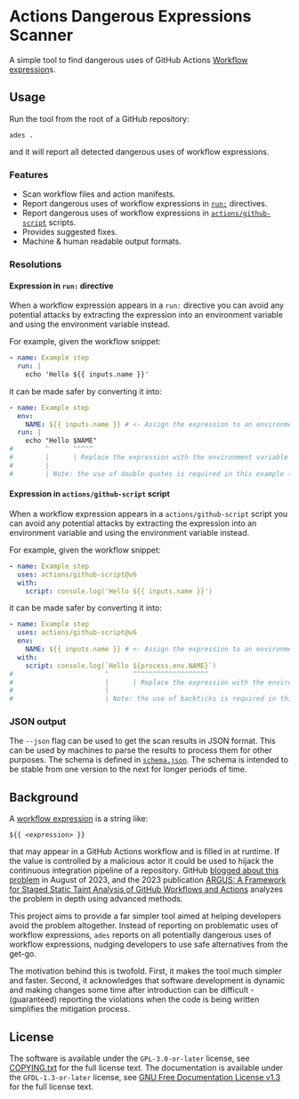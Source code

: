 <!-- SPDX-License-Identifier: GFDL-1.3-or-later -->

# Actions Dangerous Expressions Scanner

A simple tool to find dangerous uses of GitHub Actions [Workflow expression]s.

## Usage

Run the tool from the root of a GitHub repository:

```shell
ades .
```

and it will report all detected dangerous uses of workflow expressions.

### Features

- Scan workflow files and action manifests.
- Report dangerous uses of workflow expressions in [`run:`] directives.
- Report dangerous uses of workflow expressions in [`actions/github-script`] scripts.
- Provides suggested fixes.
- Machine & human readable output formats.

### Resolutions

#### Expression in `run:` directive

When a workflow expression appears in a `run:` directive you can avoid any potential attacks by
extracting the expression into an environment variable and using the environment variable instead.

For example, given the workflow snippet:

```yaml
- name: Example step
  run: |
    echo 'Hello ${{ inputs.name }}'
```

it can be made safer by converting it into:

```yaml
- name: Example step
  env:
    NAME: ${{ inputs.name }} # <- Assign the expression to an environment variable
  run: |
    echo "Hello $NAME"
#        ^      ^^^^^
#        |      | Replace the expression with the environment variable
#        |
#        | Note: the use of double quotes is required in this example (for interpolation)
```

#### Expression in `actions/github-script` script

When a workflow expression appears in a `actions/github-script` script you can avoid any potential
attacks by extracting the expression into an environment variable and using the environment variable
instead.

For example, given the workflow snippet:

```yaml
- name: Example step
  uses: actions/github-script@v6
  with:
    script: console.log('Hello ${{ inputs.name }}')
```

it can be made safer by converting it into:

```yaml
- name: Example step
  uses: actions/github-script@v6
  env:
    NAME: ${{ inputs.name }} # <- Assign the expression to an environment variable
  with:
    script: console.log(`Hello ${process.env.NAME}`)
#                       ^      ^^^^^^^^^^^^^^^^^^^
#                       |      | Replace the expression with the environment variable
#                       |
#                       | Note: the use of backticks is required in this example (for interpolation)
```

### JSON output

The `--json` flag can be used to get the scan results in JSON format. This can be used by machines
to parse the results to process them for other purposes. The schema is defined in [`schema.json`].
The schema is intended to be stable from one version to the next for longer periods of time.

## Background

A [workflow expression] is a string like:

```text
${{ <expression> }}
```

that may appear in a GitHub Actions workflow and is filled in at runtime. If the value is controlled
by a malicious actor it could be used to hijack the continuous integration pipeline of a repository.
GitHub [blogged about this problem] in August of 2023, and the 2023 publication [ARGUS: A Framework
for Staged Static Taint Analysis of GitHub Workflows and Actions] analyzes the problem in depth
using advanced methods.

This project aims to provide a far simpler tool aimed at helping developers avoid the problem
altogether. Instead of reporting on problematic uses of workflow expressions, `ades` reports on all
potentially dangerous uses of workflow expressions, nudging developers to use safe alternatives
from the get-go.

The motivation behind this is twofold. First, it makes the tool much simpler and faster. Second, it
acknowledges that software development is dynamic and making changes some time after introduction
can be difficult - (guaranteed) reporting the violations when the code is being written simplifies
the mitigation process.

## License

The software is available under the `GPL-3.0-or-later` license, see [COPYING.txt] for the full
license text. The documentation is available under the `GFDL-1.3-or-later` license, see [GNU Free
Documentation License v1.3] for the full license text.

[`actions/github-script`]: https://github.com/actions/github-script
[`run:`]: https://docs.github.com/en/actions/using-workflows/workflow-syntax-for-github-actions#jobsjob_idstepsrun
[`schema.json`]: ./schema.json
[argus: a framework for staged static taint analysis of github workflows and actions]:https://www.usenix.org/conference/usenixsecurity23/presentation/muralee
[blogged about this problem]: https://github.blog/2023-08-09-four-tips-to-keep-your-github-actions-workflows-secure/#1-dont-use-syntax-in-the-run-section-to-avoid-unexpected-substitution-behavior
[copying.txt]: ./COPYING.txt
[gnu free documentation license v1.3]: https://www.gnu.org/licenses/fdl-1.3.en.html
[workflow expression]: https://docs.github.com/en/actions/learn-github-actions/expressions
